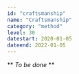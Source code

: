 ```yaml
---
id: "craftsmanship"
name: "Craftsmanship"
category: "method"
level: 30
datestart: 2020-01-05
dateend: 2022-01-05
---
```


** _To be done_ **